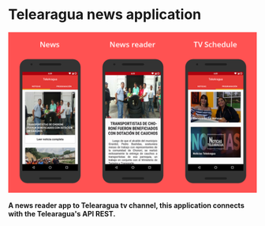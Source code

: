 # Telearagua news application 


![alt text](https://raw.githubusercontent.com/miguelangelchgz/Telearagua/master/all.png)

**A news reader app to Telearagua tv channel, this application connects with the Telearagua's API REST.**
